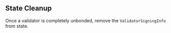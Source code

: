 ## State Cleanup

Once a validator is completely unbonded, remove the `ValidatorSigningInfo` from state.